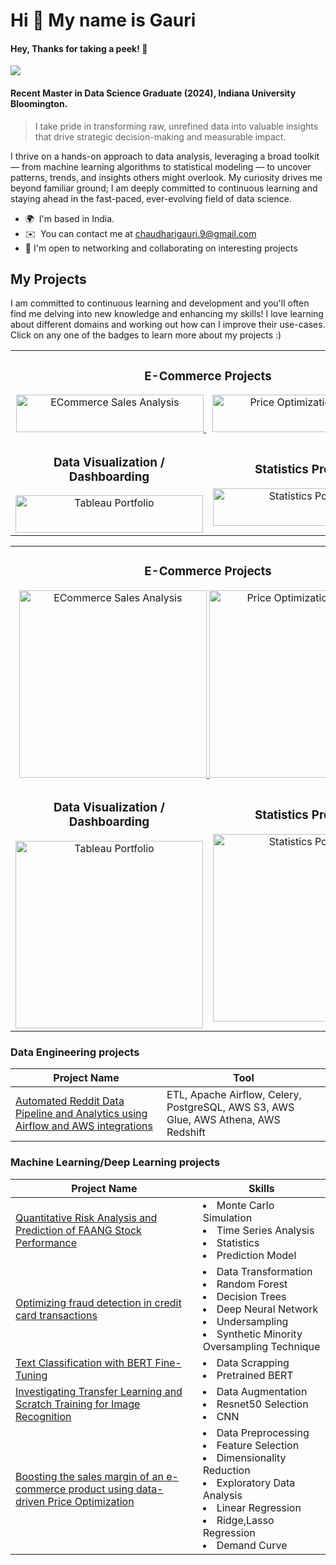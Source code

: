 Hi 👋 My name is Gauri
======================================
#### Hey, Thanks for taking a peek! 🥳 
![](https://komarev.com/ghpvc/?username=gaurichaudhari9&style=plastic&label=profile+views&color=orange) 

#### Recent Master in Data Science Graduate (2024), Indiana University Bloomington. 
> I take pride in transforming raw, unrefined data into valuable insights that drive strategic decision-making and measurable impact.

I thrive on a hands-on approach to data analysis, leveraging a broad toolkit — from machine learning algorithms to statistical modeling — to uncover patterns, trends, and insights others might overlook. My curiosity drives me beyond familiar ground; I am deeply committed to continuous learning and staying ahead in the fast-paced, ever-evolving field of data science.

*   🌍  I'm based in India.
*   ✉️  You can contact me at [chaudharigauri.9@gmail.com](mailto:chaudharigauri.9@gmail.com) 
*   🛜  I'm open to networking and collaborating on interesting projects

## My Projects
I am committed to continuous learning and development and you'll often find me delving into new knowledge and enhancing my skills! I love learning about different domains and working out how can I improve their use-cases.  Click on any one of the badges to learn more about my projects :)


<table>
  <tr>
    <td colspan="2" style="text-align: center;">
      <h3>E-Commerce Projects</h3>
      <a href="https://github.com/gaurichaudhari9/ECommerce-Sales-Analysis" style="margin-right: 10px;">
        <img src="https://img.shields.io/badge/ECommerce%20Sales%20Analysis-Click%20Here-228B22?style=for-the-badge&logo=microsoft-excel&logoColor=white"
             alt="ECommerce Sales Analysis"
             style="width: 300px; height: 60px; object-fit: contain;" />
      </a>
      <a href="https://github.com/gaurichaudhari9/Boosting-Sales-Margin-of-a-product-using-Price-Optimization">
        <img src="https://img.shields.io/badge/Price%20Optimization-Click%20Here-228B22?style=for-the-badge&logo=python&logoColor=white"
             alt="Price Optimization Project"
             style="width: 300px; height: 60px; object-fit: contain;" />
      </a>
    </td>
  </tr>
  <tr>
    <td style="text-align: center;">
      <h3>Data Visualization / Dashboarding</h3>
      <a href="https://public.tableau.com/app/profile/gauri.chaudhari/vizzes">
        <img src="https://img.shields.io/badge/Tableau%20Portfolio-Click%20Here-blue?style=for-the-badge&logo=tableau&logoColor=white"
             alt="Tableau Portfolio"
             style="width: 300px; height: 60px; object-fit: contain;" />
      </a>
    </td>
    <td style="text-align: center;">
      <h3>Statistics Projects</h3>
      <a href="https://github.com/gaurichaudhari9/regression-analysis-stats/tree/main">
        <img src="https://img.shields.io/badge/Statistics-Click%20Here-6A5ACD?style=for-the-badge&logo=python&logoColor=white"
             alt="Statistics Portfolio"
             style="width: 300px; height: 60px; object-fit: contain;" />
      </a>
    </td>
  </tr>
</table>



<table>
  <tr>
    <td colspan="2" style="text-align: center;">
      <h3>E-Commerce Projects</h3>
      <a href="https://github.com/gaurichaudhari9/ECommerce-Sales-Analysis">
        <img src="https://img.shields.io/badge/ECommerce%20Sales%20Analysis-Click%20Here-228B22?style=for-the-badge&logo=microsoft-excel&logoColor=white" alt="ECommerce Sales Analysis" style="width: 300px; height: auto;" />
      </a>
      <a href="https://github.com/gaurichaudhari9/Boosting-Sales-Margin-of-a-product-using-Price-Optimization">
        <img src="https://img.shields.io/badge/Price%20Optimization-Click%20Here-228B22?style=for-the-badge&logo=python&logoColor=white" alt="Price Optimization Project" style="width: 300px; height: auto;" />
      </a>
    </td>
  </tr>
  <tr>
    <td style="text-align: center;">
      <h3>Data Visualization / Dashboarding</h3>
      <a href="https://public.tableau.com/app/profile/gauri.chaudhari/vizzes">
        <img src="https://img.shields.io/badge/Tableau%20Portfolio-Click%20Here-blue?style=for-the-badge&logo=tableau&logoColor=white" alt="Tableau Portfolio" style="width: 300px; height: auto;" />
      </a>
    </td>
    <td style="text-align: center;">
      <h3>Statistics Projects</h3>
      <a href="https://github.com/gaurichaudhari9/regression-analysis-stats/tree/main">
        <img src="https://img.shields.io/badge/Statistics-Click%20Here-6A5ACD?style=for-the-badge&logo=python&logoColor=white" alt="Statistics Portfolio" style="width: 300px; height: auto;" />
      </a>
    </td>
  </tr>
</table>



### Data Engineering projects
| Project Name                             | Tool                                                 |
|------------------------------------------|------------------------------------------------------|
| [Automated Reddit Data Pipeline and Analytics using Airflow and AWS integrations](https://github.com/gaurichaudhari9/reddit-data-pipeline)|ETL, Apache Airflow, Celery, PostgreSQL, AWS S3, AWS Glue, AWS Athena, AWS Redshift|

### Machine Learning/Deep Learning projects

| Project Name                             | Skills                          
|------------------------------------------|------------------------------------------------------|
| [Quantitative Risk Analysis and Prediction of FAANG Stock Performance](https://github.com/gaurichaudhari9/quantitative-analysis-tech-stock-prediction)| <li>Monte Carlo Simulation</li><li> Time Series Analysis </li><li> Statistics </li><li> Prediction Model</li>|
|[Optimizing fraud detection in credit card transactions](https://github.com/gaurichaudhari9/credit-card-fraud-detection-using-ml)|<li>Data Transformation</li><li>Random Forest</li><li>Decision Trees</li><li>Deep Neural Network</li><li>Undersampling</li><li>Synthetic Minority Oversampling Technique</li>|
|[Text Classification with BERT Fine-Tuning](https://github.com/gaurichaudhari9/text-classification-bert-fine-tuning)|<li>Data Scrapping</li><li>Pretrained BERT</li>|
|[Investigating Transfer Learning and Scratch Training for Image Recognition](https://github.com/gaurichaudhari9/image-classification-cnn)|<li>Data Augmentation</li><li>Resnet50 Selection</li><li>CNN</li>|
|[Boosting the sales margin of an e-commerce product using data-driven Price Optimization](https://github.com/gaurichaudhari9/Boosting-Sales-Margin-of-a-product-using-Price-Optimization)|<li>Data Preprocessing</li><li>Feature Selection</li><li>Dimensionality Reduction</li><li>Exploratory Data Analysis</li><li>Linear Regression</li><li>Ridge,Lasso Regression</li><li>Demand Curve</li>|




